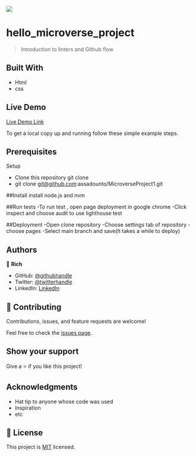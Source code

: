 ![](https://img.shields.io/badge/Microverse-blueviolet)

# hello_microverse_project

> Introduction to linters and Github flow


## Built With

- Html
- css

## Live Demo 

[Live Demo Link](https://assadounto.github.io/MicroverseProject1/)


To get a local copy up and running follow these simple example steps.

## Prerequisites
Setup
- Clone this repository git clone 
- git clone git@github.com:assadounto/MicroverseProject1.git

##Install
install node.js and nvm

##Run tests
-To run test , open page deployment in google chrome
-Click inspect and choose audit to use lighthouse test

##Deployment
-Open clone repository 
-Choose settings tab of repository
-choose pages
-Select main branch and save(It takes a while to deploy)

## Authors

👤 **Rich**

- GitHub: [@githubhandle](https://github.com/assadohounto)
- Twitter: [@twitterhandle](https://twitter.com/twitterhandle)
- LinkedIn: [LinkedIn](https://linkedin.com/in/linkedinhandle)


## 🤝 Contributing

Contributions, issues, and feature requests are welcome!

Feel free to check the [issues page](../../issues/).

## Show your support

Give a ⭐️ if you like this project!

## Acknowledgments

- Hat tip to anyone whose code was used
- Inspiration
- etc

## 📝 License

This project is [MIT](./MIT.md) licensed.
